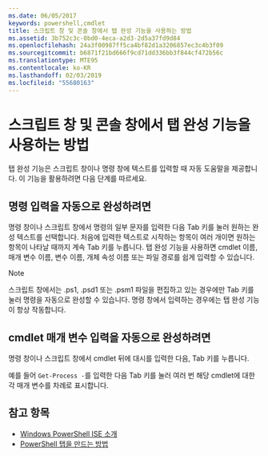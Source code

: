 ```yaml
---
ms.date: 06/05/2017
keywords: powershell,cmdlet
title: 스크립트 창 및 콘솔 창에서 탭 완성 기능을 사용하는 방법
ms.assetid: 3b752c3c-0bd0-4eca-a2d3-2d5a37fd9d84
ms.openlocfilehash: 24a3f00987ff5ca4bf82d1a3206857ec3c4b3f09
ms.sourcegitcommit: b6871f21bd666f9cd71dd336bb3f844cf472b56c
ms.translationtype: MTE95
ms.contentlocale: ko-KR
ms.lasthandoff: 02/03/2019
ms.locfileid: "55680163"
---
```

# <a name="how-to-use-tab-completion-in-the-script-pane-and-console-pane"></a>스크립트 창 및 콘솔 창에서 탭 완성 기능을 사용하는 방법

탭 완성 기능은 스크립트 창이나 명령 창에 텍스트를 입력할 때 자동 도움말을 제공합니다. 이 기능을 활용하려면 다음 단계를 따르세요.

## <a name="to-automatically-complete-a-command-entry"></a>명령 입력을 자동으로 완성하려면

명령 창이나 스크립트 창에서 명령의 일부 문자를 입력한 다음 Tab 키를 눌러 원하는 완성 텍스트를 선택합니다. 처음에 입력한 텍스트로 시작하는 항목이 여러 개이면 원하는 항목이 나타날 때까지 계속 Tab 키를 누릅니다. 탭 완성 기능을 사용하면 cmdlet 이름, 매개 변수 이름, 변수 이름, 개체 속성 이름 또는 파일 경로를 쉽게 입력할 수 있습니다.

> [!NOTE]
> 스크립트 창에서는 .ps1, .psd1 또는 .psm1 파일을 편집하고 있는 경우에만 Tab 키를 눌러 명령을 자동으로 완성할 수 있습니다. 명령 창에서 입력하는 경우에는 탭 완성 기능이 항상 작동합니다.

## <a name="to-automatically-complete-a-cmdlet-parameter-entry"></a>cmdlet 매개 변수 입력을 자동으로 완성하려면

명령 창이나 스크립트 창에서 cmdlet 뒤에 대시를 입력한 다음, Tab 키를 누릅니다.

예를 들어 `Get-Process -`를 입력한 다음 Tab 키를 눌러 여러 번 해당 cmdlet에 대한 각 매개 변수를 차례로 표시합니다.

## <a name="see-also"></a>참고 항목

- [Windows PowerShell ISE 소개](Introducing-the-Windows-PowerShell-ISE.md)
- [PowerShell 탭을 만드는 방법](How-to-Create-a-PowerShell-Tab-in-Windows-PowerShell-ISE.md)

